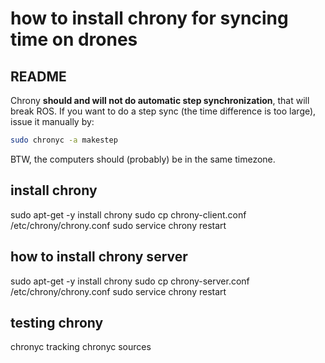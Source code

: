 # how to install chrony for syncing time on drones

## README

Chrony **should and will not do automatic step synchronization**, that will break ROS. If you want to do a step sync (the time difference is too large), issue it manually by:
```bash
sudo chronyc -a makestep
```

BTW, the computers should (probably) be in the same timezone.

## install chrony
sudo apt-get -y install chrony
sudo cp chrony-client.conf /etc/chrony/chrony.conf 
sudo service chrony restart

## how to install chrony server
sudo apt-get -y install chrony
sudo cp chrony-server.conf /etc/chrony/chrony.conf
sudo service chrony restart

## testing chrony
chronyc tracking
chronyc sources
